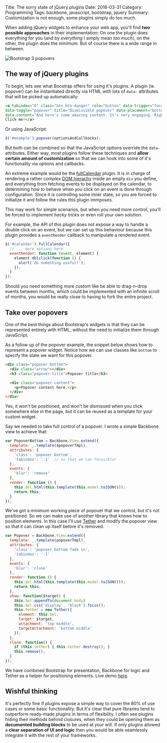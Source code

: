 Title: The sorry state of jQuery plugins
Date: 2016-03-31
Category: Programming
Tags: backbone, javascript, bootstrap, jquery
Summary: Customization is not enough, some plugins simply do too much.


When adding jQuery widgets to enhance your web app, you'll find **two possible
approaches** in their implementation: On one the plugin does everything for
you (and by *everything* I simply mean *too much*), on the other, the plugin
does the minimum. But of course there is a wide range in between.

![Bootstrap 3 popovers](/images/popovers.png "Bootstrap 3 popovers")

## The way of jQuery plugins

To begin, lets see what Boostrap offers for using it's plugins. A plugin
(ie. popover) can be instantiated directly via HTML with lots of `data-`
attributes that will be picked up automatically:

```html
<a tabindex="0" class="btn btn-danger" role="button" data-trigger="focus" 
data-toggle="popover" title="Dismissible popover" data-placement="bottom"
data-content="And here's some amazing content. It's very engaging. Right?">
Click me!</a>
```

Or using JavaScript:

```javascript
$('#example').popover(optionsAndCallbacks);
```

But both can be combined so that the JavaScript options override the `data-`
attributes. Either way, most plugins follow these techniques and **allow
certain amount of customization** so that we can hook into some of it's
functionality via options and callbacks.

An extreme example would be the [fullCalendar][3] plugin. It is in charge
of rendering a rather complex [DOM hierachy][4] inside an empty `div` you
define, and everything from fetching events to be displayed on the calendar,
to determining how to behave when you click on an event is done through
configuration. Since it is controlling some inner state, so you are forced to
initialize it and follow the rules this plugin immposes.

This may work for simple scenarios, but when you need more control, you'll be
forced to implement *hacky tricks* or even roll your own solution.

For example, the API of this plugin does not expose a way to handle a double
click on an event, but we can set up this behaviour because this plugin
provides a `eventRender` callback to manipulate a rendered event.

```javascript
$('#calendar').fullCalendar({
  // ... more options here
  eventRender: function (event, element) {
    element.dblclick(function () {
      alert('do something useful!');
    });
  }
});
```

Should you need something more custom like be able to drag-n-drop events
between months, which could be implemented with an infinite scroll of months,
you would be really close to having to fork the entire project.


## Take over popovers

One of the best things about Bootstrap's widgets is that they can be represented
entirely with HTML, without the need to initialize them through JavaScript.

As a follow up of the popover example, the snippet below shows how to represent
a popover widget. Notice how we can use classes like `bottom` to specify the state
we want for this popover.

```html
<div class="popover bottom">
  <div class="arrow"></div>
  <h3 class="popover-title">Popover title</h3>

  <div class="popover-content">
    <p>Popover content here.</p>
  </div>
</div>
```

Yes, it won't be positioned, and won't be dismissed when you click somewhere
else in the page, but it can be reused as a template for your custom widget.

Say we needed to take full control of a popover. I wrote a simple Backbone view
to achieve that:

```javascript
var PopoverBottom = Backbone.View.extend({
  template: _.template($popoverTmpl),
  attributes: {
    'class': 'popover bottom',
    'tabindex': '-1'  // so that we can focus/blur
  },
  events: {
    'blur': 'remove'
  },
  render: function () {
    this.$el.html(this.template(this.model.toJSON()));
    return this;
  }
});
```

We've got a minimum working piece of popover that we control, but it's not
positioned. So we can make use of another library that knows how to position
elements. In this case I'll use [Tether][1] and modify the popover view so
that it can clean up itself before it's removed.

```javascript
var Popover = Backbone.View.extend({
  template: _.template(popoverTmpl),
  attributes: {
    'class': 'popover bottom fade in',
    'tabindex': '-1'
  },
  events: {
    'blur': 'close'
  },
  render: function () {
    this.$el.html(this.template(this.model.toJSON()));
    return this;
  },
  show: function($target) {
    this.$el.appendTo(document.body)
    this.$el.css('display', 'block').focus();
    this.tether = new Tether({
      element: this.$el,
      target: $target,
      attachment: 'top middle',
      targetAttachment: 'bottom middle'
    });
  },
  close: function() {
    if (this.tether) { this.tether.destroy(); }
    this.remove();
  }
});
```

We have combined Bootstrap for presentation, Backbone for logic and Tether as
a helper for positioning elements. Live demo [here][2].

## Wishful thinking

It's perfectly fine if plugins expose a simple way to cover the 80% of use cases
or some basic functionality. But it's clear that pure libraries tend to
outperform ready-made plugins in terms of flexibility. I often see plugins
hiding their methods behind closures, when they could be opening them as
**documented building blocks** to be used at your will. If only plugins allowed
a **clear separation of UI and logic** then you would be able seamlessly
integrate it with the rest of your frameworks.


[1]: http://github.hubspot.com/tether/ "Tether"
[2]: https://jsfiddle.net/p82fsx06/1/ "Live demo"
[3]: http://fullcalendar.io/ "A JavaScript event calendar"
[4]: http://fullcalendar.io/js/fullcalendar-2.6.1/demos/agenda-views.html "Rendered calendar"
[5]: https://youtu.be/aG9liV5fMXo "John K. Paul - I Like my jQuery Plugins Warm and Toasty"
[6]: https://youtu.be/Qkm5h4032ko "Pamela Fox - Beyond jQuery Widgets: JS UI Library Design"
